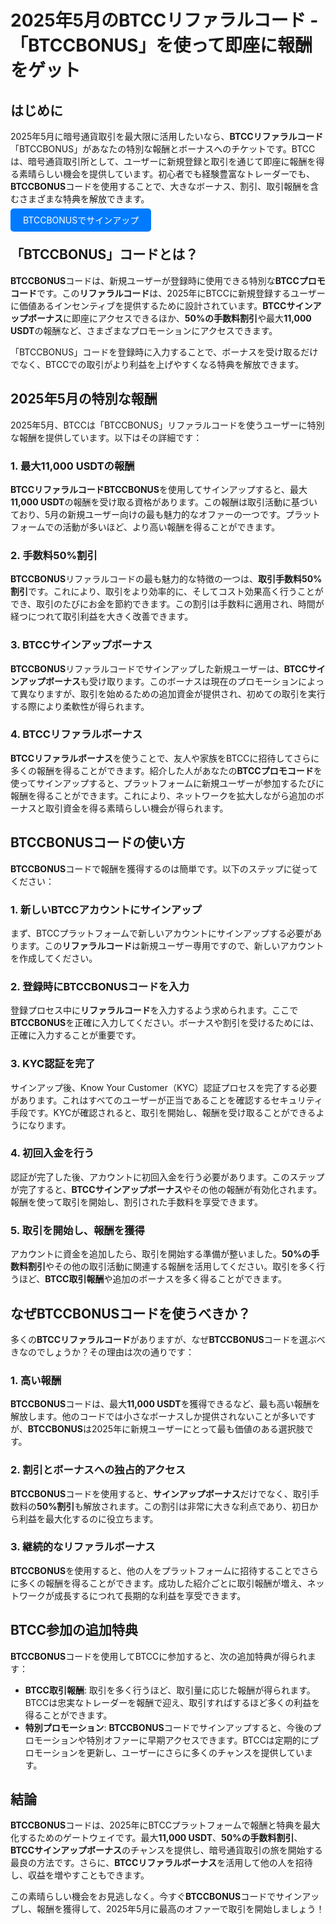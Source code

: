 <h1>2025年5月のBTCCリファラルコード - 「BTCCBONUS」を使って即座に報酬をゲット</h1>

<section>
    <h2>はじめに</h2>
    <p>2025年5月に暗号通貨取引を最大限に活用したいなら、<strong>BTCCリファラルコード</strong>「BTCCBONUS」があなたの特別な報酬とボーナスへのチケットです。BTCCは、暗号通貨取引所として、ユーザーに新規登録と取引を通じて即座に報酬を得る素晴らしい機会を提供しています。初心者でも経験豊富なトレーダーでも、<strong>BTCCBONUS</strong>コードを使用することで、大きなボーナス、割引、取引報酬を含むさまざまな特典を解放できます。</p>
</section>
<p><a href="https://partner.btcc.com/us/c/BTCCBONUS/9303" target="_blank" style="color: white; background-color: #007bff; padding: 10px 20px; text-decoration: none; border-radius: 5px;">BTCCBONUSでサインアップ</a></p>

<section>
    <h2>「BTCCBONUS」コードとは？</h2>
    <p><strong>BTCCBONUS</strong>コードは、新規ユーザーが登録時に使用できる特別な<strong>BTCCプロモコード</strong>です。この<strong>リファラルコード</strong>は、2025年にBTCCに新規登録するユーザーに価値あるインセンティブを提供するために設計されています。<strong>BTCCサインアップボーナス</strong>に即座にアクセスできるほか、<strong>50%の手数料割引</strong>や最大<strong>11,000 USDT</strong>の報酬など、さまざまなプロモーションにアクセスできます。</p>
    <p>「BTCCBONUS」コードを登録時に入力することで、ボーナスを受け取るだけでなく、BTCCでの取引がより利益を上げやすくなる特典を解放できます。</p>
</section>

<section>
    <h2>2025年5月の特別な報酬</h2>
    <p>2025年5月、BTCCは「BTCCBONUS」リファラルコードを使うユーザーに特別な報酬を提供しています。以下はその詳細です：</p>

  <h3>1. 最大11,000 USDTの報酬</h3>
    <p><strong>BTCCリファラルコード</strong><strong>BTCCBONUS</strong>を使用してサインアップすると、最大<strong>11,000 USDT</strong>の報酬を受け取る資格があります。この報酬は取引活動に基づいており、5月の新規ユーザー向けの最も魅力的なオファーの一つです。プラットフォームでの活動が多いほど、より高い報酬を得ることができます。</p>

  <h3>2. 手数料50%割引</h3>
    <p><strong>BTCCBONUS</strong>リファラルコードの最も魅力的な特徴の一つは、<strong>取引手数料50%割引</strong>です。これにより、取引をより効率的に、そしてコスト効果高く行うことができ、取引のたびにお金を節約できます。この割引は手数料に適用され、時間が経つにつれて取引利益を大きく改善できます。</p>

  <h3>3. BTCCサインアップボーナス</h3>
  <p><strong>BTCCBONUS</strong>リファラルコードでサインアップした新規ユーザーは、<strong>BTCCサインアップボーナス</strong>も受け取ります。このボーナスは現在のプロモーションによって異なりますが、取引を始めるための追加資金が提供され、初めての取引を実行する際により柔軟性が得られます。</p>

  <h3>4. BTCCリファラルボーナス</h3>
    <p><strong>BTCCリファラルボーナス</strong>を使うことで、友人や家族をBTCCに招待してさらに多くの報酬を得ることができます。紹介した人があなたの<strong>BTCCプロモコード</strong>を使ってサインアップすると、プラットフォームに新規ユーザーが参加するたびに報酬を得ることができます。これにより、ネットワークを拡大しながら追加のボーナスと取引資金を得る素晴らしい機会が得られます。</p>
</section>

<section>
    <h2>BTCCBONUSコードの使い方</h2>
    <p><strong>BTCCBONUS</strong>コードで報酬を獲得するのは簡単です。以下のステップに従ってください：</p>

  <h3>1. 新しいBTCCアカウントにサインアップ</h3>
    <p>まず、BTCCプラットフォームで新しいアカウントにサインアップする必要があります。この<strong>リファラルコード</strong>は新規ユーザー専用ですので、新しいアカウントを作成してください。</p>

  <h3>2. 登録時にBTCCBONUSコードを入力</h3>
    <p>登録プロセス中に<strong>リファラルコード</strong>を入力するよう求められます。ここで<strong>BTCCBONUS</strong>を正確に入力してください。ボーナスや割引を受けるためには、正確に入力することが重要です。</p>

  <h3>3. KYC認証を完了</h3>
  <p>サインアップ後、Know Your Customer（KYC）認証プロセスを完了する必要があります。これはすべてのユーザーが正当であることを確認するセキュリティ手段です。KYCが確認されると、取引を開始し、報酬を受け取ることができるようになります。</p>

  <h3>4. 初回入金を行う</h3>
    <p>認証が完了した後、アカウントに初回入金を行う必要があります。このステップが完了すると、<strong>BTCCサインアップボーナス</strong>やその他の報酬が有効化されます。報酬を使って取引を開始し、割引された手数料を享受できます。</p>

  <h3>5. 取引を開始し、報酬を獲得</h3>
    <p>アカウントに資金を追加したら、取引を開始する準備が整いました。<strong>50%の手数料割引</strong>やその他の取引活動に関連する報酬を活用してください。取引を多く行うほど、<strong>BTCC取引報酬</strong>や追加のボーナスを多く得ることができます。</p>
</section>

<section>
    <h2>なぜBTCCBONUSコードを使うべきか？</h2>
    <p>多くの<strong>BTCCリファラルコード</strong>がありますが、なぜ<strong>BTCCBONUS</strong>コードを選ぶべきなのでしょうか？その理由は次の通りです：</p>

  <h3>1. 高い報酬</h3>
    <p><strong>BTCCBONUS</strong>コードは、最大<strong>11,000 USDT</strong>を獲得できるなど、最も高い報酬を解放します。他のコードでは小さなボーナスしか提供されないことが多いですが、<strong>BTCCBONUS</strong>は2025年に新規ユーザーにとって最も価値のある選択肢です。</p>

  <h3>2. 割引とボーナスへの独占的アクセス</h3>
  <p><strong>BTCCBONUS</strong>コードを使用すると、<strong>サインアップボーナス</strong>だけでなく、取引手数料の<strong>50%割引</strong>も解放されます。この割引は非常に大きな利点であり、初日から利益を最大化するのに役立ちます。</p>

  <h3>3. 継続的なリファラルボーナス</h3>
    <p><strong>BTCCBONUS</strong>を使用すると、他の人をプラットフォームに招待することでさらに多くの報酬を得ることができます。成功した紹介ごとに取引報酬が増え、ネットワークが成長するにつれて長期的な利益を享受できます。</p>
</section>

<section>
    <h2>BTCC参加の追加特典</h2>
    <p><strong>BTCCBONUS</strong>コードを使用してBTCCに参加すると、次の追加特典が得られます：</p>
    <ul>
        <li><strong>BTCC取引報酬</strong>: 取引を多く行うほど、取引量に応じた報酬が得られます。BTCCは忠実なトレーダーを報酬で迎え、取引すればするほど多くの利益を得ることができます。</li>
        <li><strong>特別プロモーション</strong>: <strong>BTCCBONUS</strong>コードでサインアップすると、今後のプロモーションや特別オファーに早期アクセスできます。BTCCは定期的にプロモーションを更新し、ユーザーにさらに多くのチャンスを提供しています。</li>
    </ul>
</section>

<section>
    <h2>結論</h2>
    <p><strong>BTCCBONUS</strong>コードは、2025年にBTCCプラットフォームで報酬と特典を最大化するためのゲートウェイです。最大<strong>11,000 USDT</strong>、<strong>50%の手数料割引</strong>、<strong>BTCCサインアップボーナス</strong>のチャンスを提供し、暗号通貨取引の旅を開始する最良の方法です。さらに、<strong>BTCCリファラルボーナス</strong>を活用して他の人を招待し、収益を増やすこともできます。</p>
    <p>この素晴らしい機会をお見逃しなく。今すぐ<strong>BTCCBONUS</strong>コードでサインアップし、報酬を獲得して、2025年5月に最高のオファーで取引を開始しましょう！</p>
</section>
</article>
</body>
</html>
